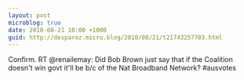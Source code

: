 ```yaml
---
layout: post
microblog: true
date: 2010-08-21 10:00 +1000
guid: http://desparoz.micro.blog/2010/08/21/t21743257703.html
---
```

Confirm. RT @renailemay: Did Bob Brown just say that if the Coalition doesn't win govt it'll be b/c of the Nat Broadband Network? #ausvotes
